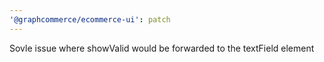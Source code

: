```yaml
---
'@graphcommerce/ecommerce-ui': patch
---
```


Sovle issue where showValid would be forwarded to the textField element
